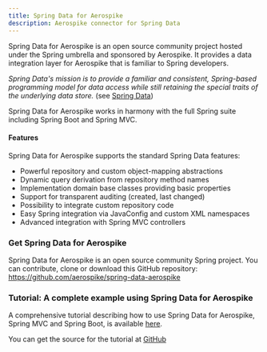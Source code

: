 ```yaml
---
title: Spring Data for Aerospike
description: Aerospike connector for Spring Data
---
```


Spring Data for Aerospike is an open source community project hosted under the Spring umbrella and sponsored by Aerospike. It provides a data integration layer for Aerospike that is familiar to Spring developers.

*Spring Data's mission is to provide a familiar and consistent, Spring-based programming model for data access while still retaining the special traits of the underlying data store.* (see [Spring Data](http://projects.spring.io/spring-data/))

Spring Data for Aerospike works in harmony with the full Spring suite including Spring Boot and Spring MVC.

#### Features
Spring Data for Aerospike supports the standard Spring Data features:
- Powerful repository and custom object-mapping abstractions
- Dynamic query derivation from repository method names
- Implementation domain base classes providing basic properties
- Support for transparent auditing (created, last changed)
- Possibility to integrate custom repository code
- Easy Spring integration via JavaConfig and custom XML namespaces
- Advanced integration with Spring MVC controllers

### Get Spring Data for Aerospike
Spring Data for Aerospike is an open source community Spring project. You can contribute, clone or download this GitHub repository: https://github.com/aerospike/spring-data-aerospike


### Tutorial: A complete example using Spring Data for Aerospike
A comprehensive tutorial describing how to use Spring Data for Aerospike, Spring MVC and Spring Boot, is available [here](/docs/connectors/community/spring/spring_data/tutorial_1.html).

You can get the source for the tutorial at [GitHub](https://github.com/aerospike/spring-boot-example.git)

